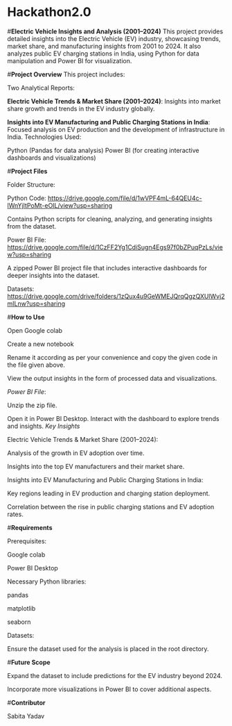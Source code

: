 # Hackathon2.0
#**Electric Vehicle Insights and Analysis (2001–2024)**
This project provides detailed insights into the Electric Vehicle (EV) industry, showcasing trends, market share, and manufacturing insights from 2001 to 2024. It also analyzes public EV charging stations in India, using Python for data manipulation and Power BI for visualization.

#**Project Overview**
This project includes:

Two Analytical Reports:

**Electric Vehicle Trends & Market Share (2001–2024)**: Insights into market share growth and trends in the EV industry globally.

**Insights into EV Manufacturing and Public Charging Stations in India**: Focused analysis on EV production and the development of infrastructure in India.
Technologies Used:

Python (Pandas for data analysis)
Power BI (for creating interactive dashboards and visualizations)

#**Project Files**

Folder Structure:

Python Code: https://drive.google.com/file/d/1wVPF4mL-64QEU4c-lWnYjItPoMt-eOIL/view?usp=sharing

Contains Python scripts for cleaning, analyzing, and generating insights from the dataset.

Power BI File: https://drive.google.com/file/d/1CzFF2Yg1CdiSugn4Egs97f0bZPuqPzLs/view?usp=sharing

A zipped Power BI project file that includes interactive dashboards for deeper insights into the dataset.

Datasets: https://drive.google.com/drive/folders/1zQux4u9GeWMEJQrqQgzQXUlWvj2mILnw?usp=sharing

#**How to Use**

Open Google colab 

Create a new notebook

Rename it according as per your convenience and copy the given code in the file given above.

View the output insights in the form of processed data and visualizations.

_Power BI File_:

Unzip the zip file.

Open it in Power BI Desktop.
Interact with the dashboard to explore trends and insights.
_Key Insights_

Electric Vehicle Trends & Market Share (2001–2024):

Analysis of the growth in EV adoption over time.

Insights into the top EV manufacturers and their market share.

Insights into EV Manufacturing and Public Charging Stations in India:

Key regions leading in EV production and charging station deployment.

Correlation between the rise in public charging stations and EV adoption rates.

#**Requirements**

Prerequisites:

Google colab

Power BI Desktop

Necessary Python libraries:

pandas

matplotlib

seaborn


Datasets:

Ensure the dataset used for the analysis is placed in the root directory.

#**Future Scope**

Expand the dataset to include predictions for the EV industry beyond 2024.

Incorporate more visualizations in Power BI to cover additional aspects.

#**Contributor**

Sabita Yadav

